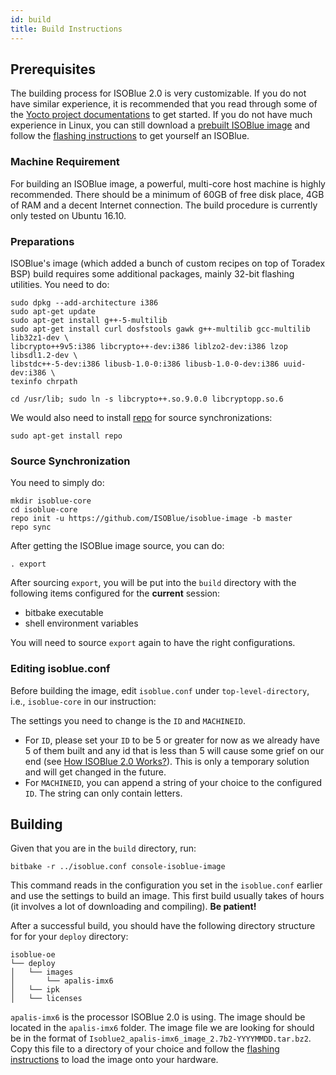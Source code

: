 ```yaml
---
id: build
title: Build Instructions
---
```


## Prerequisites

The building process for ISOBlue 2.0 is very customizable. If you do not have
similar experience, it is recommended that you read through some of the [Yocto
project documentations][1] to get started. If you do not have much experience in
Linux, you can still download a [prebuilt ISOBlue image][2] and follow the
[flashing instructions](flashing.md) to get yourself an ISOBlue.

### Machine Requirement

For building an ISOBlue image, a powerful, multi-core host machine is highly
recommended. There should be a minimum of 60GB of free disk place, 4GB of RAM
and a decent Internet connection. The build procedure is currently only tested
on Ubuntu 16.10.

<!--truncate-->

### Preparations
ISOBlue's image (which added a bunch of custom recipes on top of Toradex BSP)
build requires some additional packages, mainly 32-bit flashing utilities. You
need to do:
```
sudo dpkg --add-architecture i386
sudo apt-get update
sudo apt-get install g++-5-multilib
sudo apt-get install curl dosfstools gawk g++-multilib gcc-multilib lib32z1-dev \
libcrypto++9v5:i386 libcrypto++-dev:i386 liblzo2-dev:i386 lzop libsdl1.2-dev \
libstdc++-5-dev:i386 libusb-1.0-0:i386 libusb-1.0-0-dev:i386 uuid-dev:i386 \
texinfo chrpath

cd /usr/lib; sudo ln -s libcrypto++.so.9.0.0 libcryptopp.so.6
```
We would also need to install [repo][3] for source synchronizations:
```
sudo apt-get install repo
```

### Source Synchronization
You need to simply do:
```
mkdir isoblue-core
cd isoblue-core
repo init -u https://github.com/ISOBlue/isoblue-image -b master
repo sync
```
After getting the ISOBlue image source, you can do:
```
. export
```
After sourcing `export`, you will be put into the `build` directory with the
following items configured for the **current** session:
* bitbake executable
* shell environment variables

You will need to source `export` again to have the right configurations.

### Editing isoblue.conf
Before building the image, edit `isoblue.conf` under `top-level-directory`,
i.e., `isoblue-core` in our instruction:

The settings you need to change is the `ID` and `MACHINEID`.

* For `ID`, please set your `ID` to be 5 or greater for now as we already have 5
  of them built and any id that is less than 5 will cause some grief on our end
(see [How ISOBlue 2.0 Works?](howitworks.md)). This is only a temporary solution
and will get changed in the future.
* For `MACHINEID`, you can append a string of your choice to the configured `ID`.
The string can only contain letters.


## Building
Given that you are in the `build` directory, run:
```
bitbake -r ../isoblue.conf console-isoblue-image
```
This command reads in the configuration you set in the `isoblue.conf` earlier
and use the settings to build an image. This first build usually takes of hours
(it involves a lot of downloading and compiling). **Be patient!**

After a successful build, you should have the following
directory structure for for your `deploy` directory:
```
isoblue-oe
└── deploy
│   └── images
│       └── apalis-imx6
│   └── ipk
│   └── licenses
```
`apalis-imx6` is the processor ISOBlue 2.0 is using. The image should be located
in the `apalis-imx6` folder. The image file we are looking for should be in the
format of `Isoblue2_apalis-imx6_image_2.7b2-YYYYMMDD.tar.bz2`. Copy this file
to a directory of your choice and follow the [flashing instructions](flashing.md)
to load the image onto your hardware.

[1]: http://www.yoctoproject.org/docs/2.4.1/mega-manual/mega-manual.html
[2]: https://drive.google.com/open?id=0B6AeE6Ne4z3aX0VFXzRVWGNSRjQ
[3]: https://source.android.com/setup/using-repo
